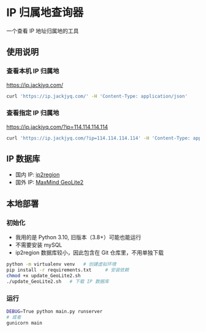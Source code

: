 # IP 归属地查询器

一个查看 IP 地址归属地的工具

## 使用说明

### 查看本机 IP 归属地

https://ip.jackjyq.com/

```bash
curl 'https://ip.jackjyq.com/' -H 'Content-Type: application/json'
```

### 查看指定 IP 归属地

https://ip.jackjyq.com/?ip=114.114.114.114

```bash
curl 'https://ip.jackjyq.com/?ip=114.114.114.114' -H 'Content-Type: application/json'
```

## IP 数据库

- 国内 IP: [ip2region](https://github.com/lionsoul2014/ip2region)
- 国外 IP: [MaxMind GeoLite2](https://www.maxmind.com/en/home)

## 本地部署

### 初始化

- 我用的是 Python 3.10, 旧版本（3.8+）可能也能运行
- 不需要安装 mySQL
- ip2region 数据库较小，因此包含在 Git 仓库里，不用单独下载

```bash
python -m virtualenv venv   # 创建虚拟环境
pip install -r requirements.txt     # 安装依赖
chmod +x update_GeoLite2.sh
./update_GeoLite2.sh   # 下载 IP 数据库
```

### 运行

```bash
DEBUG=True python main.py runserver
# 或者
gunicorn main
```

